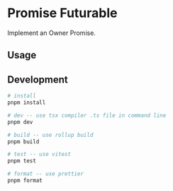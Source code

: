 # Promise Futurable

Implement an Owner Promise.

## Usage


## Development

```bash
# install
pnpm install

# dev -- use tsx compiler .ts file in command line
pnpm dev

# build -- use rollup build
pnpm build

# test -- use vitest
pnpm test

# format -- use prettier
pnpm format
```
